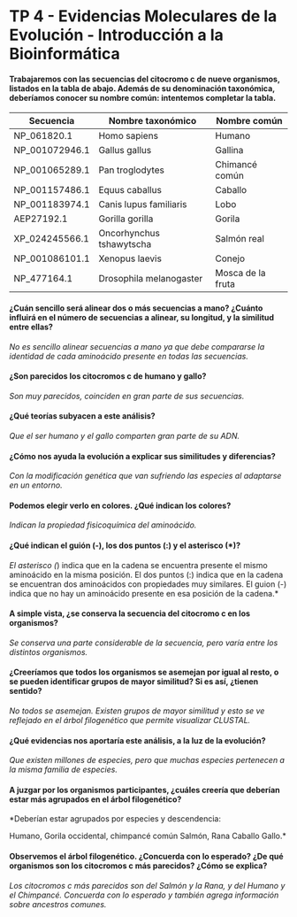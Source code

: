 # TP 4 - Evidencias Moleculares de la Evolución - Introducción a la Bioinformática

#### Trabajaremos con las secuencias del citocromo c de nueve organismos, listados en la tabla de abajo. Además de su denominación taxonómica, deberíamos conocer su nombre común: intentemos completar la tabla.

| Secuencia      | Nombre taxonómico        | Nombre común        |
|----------------|--------------------------|---------------------|
| NP_061820.1    | Homo sapiens             | Humano              |
| NP_001072946.1 | Gallus gallus            | Gallina             |
| NP_001065289.1 | Pan troglodytes          | Chimancé común      |
| NP_001157486.1 | Equus caballus           | Caballo             |
| NP_001183974.1 | Canis lupus familiaris   | Lobo                |
| AEP27192.1     | Gorilla gorilla          | Gorila              |
| XP_024245566.1 | Oncorhynchus tshawytscha | Salmón real         |
| NP_001086101.1 | Xenopus laevis           | Conejo              |
| NP_477164.1    | Drosophila melanogaster  | Mosca de la fruta   |

#### ¿Cuán sencillo será alinear dos o más secuencias a mano? ¿Cuánto influirá en el número de secuencias a alinear, su longitud, y la similitud entre ellas?

*No es sencillo alinear secuencias a mano ya que debe compararse la identidad de cada aminoácido presente en todas las secuencias.*

#### ¿Son parecidos los citocromos c de humano y gallo?

*Son muy parecidos, coinciden en gran parte de sus secuencias.*

#### ¿Qué teorías subyacen a este análisis?

*Que el ser humano y el gallo comparten gran parte de su ADN.*

#### ¿Cómo nos ayuda la evolución a explicar sus similitudes y diferencias?

*Con la modificación genética que van sufriendo las especies al adaptarse en un entorno.*

#### Podemos elegir verlo en colores. ¿Qué indican los colores?

*Indican la propiedad fisicoquímica del aminoácido.*

#### ¿Qué indican el guión (-), los dos puntos (:) y el asterisco (*)?

*El asterisco (*) indica que en la cadena se encuentra presente el mismo aminoácido en la misma posición. El dos puntos (:) indica que en la cadena se encuentran dos aminoácidos con propiedades muy similares. El guion (-) indica que no hay un aminoácido presente en esa posición de la cadena.*

#### A simple vista, ¿se conserva la secuencia del citocromo c en los organismos?

*Se conserva una parte considerable de la secuencia, pero varía entre los distintos organismos.*

#### ¿Creeríamos que todos los organismos se asemejan por igual al resto, o se pueden identificar grupos de mayor similitud? Si es así, ¿tienen sentido? 

*No todos se asemejan. Existen grupos de mayor similitud y esto se ve reflejado en el árbol filogenético que permite visualizar CLUSTAL.*

#### ¿Qué evidencias nos aportaría este análisis, a la luz de la evolución?

*Que existen millones de especies, pero que muchas especies pertenecen a la misma familia de especies.*

#### A juzgar por los organismos participantes, ¿cuáles creería que deberían estar más agrupados en el árbol filogenético?

*Deberían estar agrupados por especies y descendencia:

Humano, Gorila occidental, chimpancé común
Salmón, Rana
Caballo
Gallo.*

#### Observemos el árbol filogenético. ¿Concuerda con lo esperado? ¿De qué organismos son los citocromos c más parecidos? ¿Cómo se explica?

*Los citocromos c más parecidos son del Salmón y la Rana, y del Humano y el Chimpancé. Concuerda con lo esperado y también agrega información sobre ancestros comunes.*